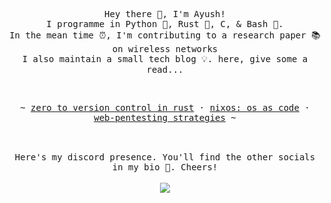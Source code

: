 <!-- thanks to https://github.com/Louise-h-aa for the format --> 
<p align="center">
   <samp><br>
   Hey there 👋, I'm Ayush!
   <br>
   I programme in Python 🐍, Rust 🦀, C, & Bash 🔌.<br>
   In the mean time ⏰, I'm contributing to a research paper 📚 on wireless networks<br>
   I also maintain a small tech blog 💡. here, give some a read...
   <br>
  
  
   </samp><br>
<p align="center"><samp> ~
   <a href="https://spirizeon.github.io/blogposts/dialga.html">zero to version control in rust</a>
   ·
   <a href="https://spirizeon.github.io/blogposts/nixos">nixos: os as code</a>
   ·
   <a href="https://spirizeon.github.io/blogposts/wap.html">web-pentesting strategies</a>
   ~ </samp><br><br>
   
</p>
</p>
<div align="center">
     <samp><br>
   Here's my discord presence. You'll find the other socials in my bio 🌿. Cheers!
   <br>
     </samp><br>
 <img src="https://discord-readme-badge.vercel.app/api?id=1031196479337013338" align='center' />
</div>
